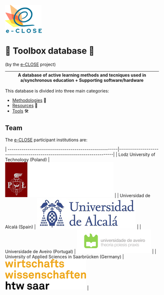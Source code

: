 ![](Logos/e-close-color.png)

# :open_file_folder: Toolbox database :file_folder:
(by the [e-CLOSE](eclose.eu) project) 

| A database of active learning methods and tecniques used in a/synchronous education + Supporting software/hardware |
| ------ |

This database is divided into three main categories:
- [Methodologies](https://github.com/e-CLOSE/Toolbox/tree/main/Methodologies) :book: 
- [Resources](https://github.com/e-CLOSE/Toolbox/blob/main/Resources) :paperclip:
- [Tools](https://github.com/e-CLOSE/Toolbox/tree/main/Tools) :hammer_and_wrench:

## Team

The [e-CLOSE](eclose.eu) participant institutions are:

| --------------------------------------------------------|---------------------------------------------------------------------------|
| Lodz University of Technology (Poland)                  | ![Lodz University of Technology (Poland)](Logos/tul.png)                  |
| Universidad de Alcalá (Spain)                           | ![Universidad de Alcalá (Spain)](Logos/uah.png)                           |
| Universidade de Aveiro (Portugal)                       | ![Universidade de Aveiro (Portugal)](Logos/ua.png)                        |
| University of Applied Sciences in Saarbrücken (Germany) | ![University of Applied Sciences in Saarbrücken (Germany)](Logos/htw.png) |
